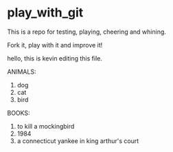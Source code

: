 # play_with_git

This is a repo for testing, playing, cheering and whining.

Fork it, play with it and improve it!

hello, this is kevin editing this file.

ANIMALS:
1. dog
2. cat
3. bird

BOOKS:
1. to kill a mockingbird
2. 1984
3. a connecticut yankee in king arthur's court